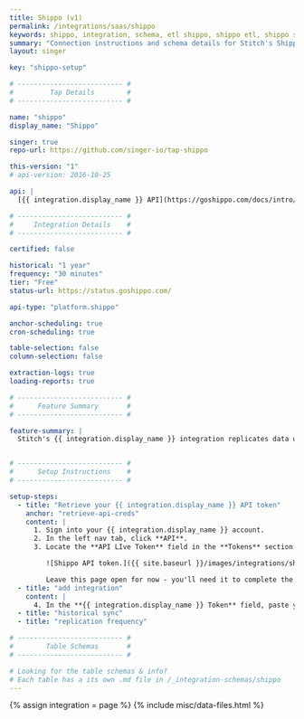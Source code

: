 ```yaml
---
title: Shippo (v1)
permalink: /integrations/saas/shippo
keywords: shippo, integration, schema, etl shippo, shippo etl, shippo schema
summary: "Connection instructions and schema details for Stitch's Shippo integration."
layout: singer

key: "shippo-setup"

# -------------------------- #
#         Tap Details        #
# -------------------------- #

name: "shippo"
display_name: "Shippo"

singer: true
repo-url: https://github.com/singer-io/tap-shippo

this-version: "1"
# api-version: 2016-10-25

api: |
  [{{ integration.display_name }} API](https://goshippo.com/docs/intro/){:target="new"}

# -------------------------- #
#     Integration Details    #
# -------------------------- #

certified: false

historical: "1 year"
frequency: "30 minutes"
tier: "Free"
status-url: https://status.goshippo.com/

api-type: "platform.shippo"

anchor-scheduling: true
cron-scheduling: true

table-selection: false
column-selection: false

extraction-logs: true
loading-reports: true

# -------------------------- #
#      Feature Summary       #
# -------------------------- #

feature-summary: |
  Stitch's {{ integration.display_name }} integration replicates data using the {{ integration.api | flatify | strip }}. Refer to the [Schema](#schema) section for a list of objects available for replication.


# -------------------------- #
#      Setup Instructions    #
# -------------------------- #

setup-steps:
  - title: "Retrieve your {{ integration.display_name }} API token"
    anchor: "retrieve-api-creds"
    content: |
      1. Sign into your {{ integration.display_name }} account.
      2. In the left nav tab, click **API**.
      3. Locate the **API LIve Token** field in the **Tokens** section:

         ![Shippo API token.]({{ site.baseurl }}/images/integrations/shippo-api-credentials.png)

         Leave this page open for now - you'll need it to complete the setup.
  - title: "add integration"
    content: |
      4. In the **{{ integration.display_name }} Token** field, paste your {{ integration.display_name }} API Live token.
  - title: "historical sync"
  - title: "replication frequency"

# -------------------------- #
#        Table Schemas       #
# -------------------------- #

# Looking for the table schemas & info?
# Each table has a its own .md file in /_integration-schemas/shippo
---
```

{% assign integration = page %}
{% include misc/data-files.html %}